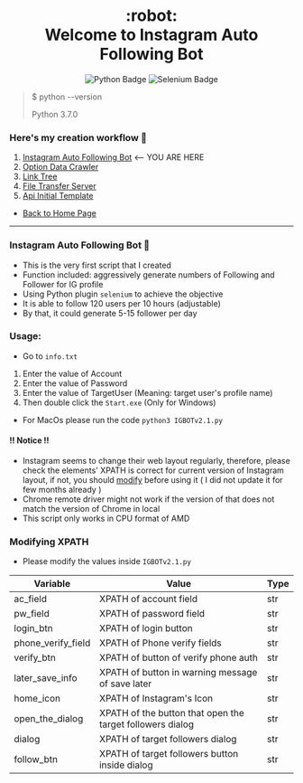<h1 align="center">:robot:<br>Welcome to Instagram Auto Following Bot</h1>

<div align="center">
<a herf="https://github.com/Ken-Yeung/KensToolkit.git"><img src="https://img.shields.io/badge/python-3670A0?style=for-the-badge&logo=python&logoColor=ffdd54" alt="Python Badge"/></a>
<a herf="https://github.com/Ken-Yeung/KensToolkit.git"><img src="https://img.shields.io/badge/-selenium-%43B02A?style=for-the-badge&logo=selenium&logoColor=white" alt="Selenium Badge"/></a>
</div>

>   $ python --version
>
>   Python 3.7.0

### Here's my creation workflow :receipt:

1.  [Instagram Auto Following Bot](#instagram-auto-following-bot-robot) <-- YOU ARE HERE
2.  [Option Data Crawler](https://github.com/Ken-Yeung/KensToolkit/tree/master/OptionCrawler "Go to OptionCrawler repo")
3.  [Link Tree](https://github.com/Ken-Yeung/KensToolkit/tree/master/LinkDistributor "Go to LinkDistributor repo")
4.  [File Transfer Server](https://github.com/Ken-Yeung/KensToolkit/tree/master/FilesTransferrer_one_direction "Go to FilesTransferrer_one_direction repo")
5.  [Api Initial Template](https://github.com/Ken-Yeung/KensToolkit/tree/master/FastApiTemplate "Go to FastApiTemplate repo")

-   [Back to Home Page](https://github.com/Ken-Yeung/KensToolkit "Home Page")

---

### Instagram Auto Following Bot :robot:

-   This is the very first script that I created 
-   Function included: aggressively generate numbers of Following and Follower for IG profile
-   Using Python plugin `selenium` to achieve the objective
-   It is able to follow 120 users per 10 hours (adjustable)
-   By that, it could generate 5-15 follower per day

### Usage:

-   Go to `info.txt`

1. Enter the value of Account
2. Enter the value of Password
3. Enter the value of TargetUser (Meaning: target user's profile name)
4. Then double click the `Start.exe` (Only for Windows)

-   For MacOs please run the code `python3 IGBOTv2.1.py`

#### :bangbang: Notice :bangbang:

-   Instagram seems to change their web layout regularly, therefore, please check the elements' XPATH is correct for current version of Instagram layout, if not, you should [modify](#modifying-xpath) before using it ( I did not update it for few months already )
-   Chrome remote driver might not work if the version of that does not match the version of Chrome in local
-   This script only works in CPU format of AMD
### Modifying XPATH

-   Please modify the values inside `IGBOTv2.1.py`

Variable | Value | Type
--- | --- | ---
ac_field | XPATH of account field | str
pw_field | XPATH of password field | str
login_btn | XPATH of login button | str
phone_verify_field | XPATH of Phone verify fields | str
verify_btn | XPATH of button of verify phone auth | str
later_save_info | XPATH of button in warning message of save later | str
home_icon | XPATH of Instagram's Icon | str
open_the_dialog | XPATH of the button that open the target followers dialog | str
dialog | XPATH of target followers dialog | str
follow_btn | XPATH of target followers button inside dialog | str
